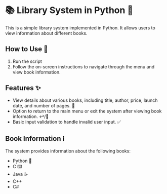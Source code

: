 # 📚 Library System in Python 🐍

This is a simple library system implemented in Python. It allows users to view information about different books.

## How to Use 🚀

1. Run the script
2. Follow the on-screen instructions to navigate through the menu and view book information.

## Features ✨

- View details about various books, including title, author, price, launch date, and number of pages. 📖
- Option to return to the main menu or exit the system after viewing book information. ↩️/🚪
- Basic input validation to handle invalid user input. ✅

## Book Information ℹ️

The system provides information about the following books:

- Python 🐍
- C ⌨️
- Java ☕
- C++
- C# 
